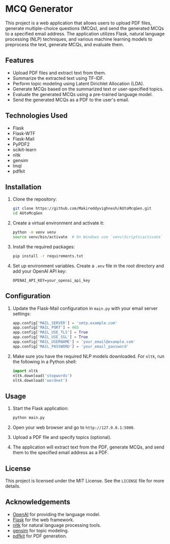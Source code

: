 # MCQ Generator

This project is a web application that allows users to upload PDF files, generate multiple-choice questions (MCQs), and send the generated MCQs to a specified email address. The application utilizes Flask, natural language processing (NLP) techniques, and various machine learning models to preprocess the text, generate MCQs, and evaluate them.

## Features

- Upload PDF files and extract text from them.
- Summarize the extracted text using TF-IDF.
- Perform topic modeling using Latent Dirichlet Allocation (LDA).
- Generate MCQs based on the summarized text or user-specified topics.
- Evaluate the generated MCQs using a pre-trained language model.
- Send the generated MCQs as a PDF to the user's email.

## Technologies Used

- Flask
- Flask-WTF
- Flask-Mail
- PyPDF2
- scikit-learn
- nltk
- gensim
- lmql
- pdfkit

## Installation

1. Clone the repository:

    ```bash
    git clone https://github.com/Makireddyvighnesh/AUtoMcqGen.git
    cd AUtoMcqGen
    ```

2. Create a virtual environment and activate it:

    ```bash
    python -m venv venv
    source venv/bin/activate  # On Windows use `venv\Scripts\activate`
    ```

3. Install the required packages:

    ```bash
    pip install -r requirements.txt
    ```

4. Set up environment variables. Create a `.env` file in the root directory and add your OpenAI API key:

    ```plaintext
    OPENAI_API_KEY=your_openai_api_key
    ```

## Configuration

1. Update the Flask-Mail configuration in `main.py` with your email server settings:

    ```python
    app.config['MAIL_SERVER'] = 'smtp.example.com'
    app.config['MAIL_PORT'] = 465
    app.config['MAIL_USE_TLS'] = True
    app.config['MAIL_USE_SSL'] = True
    app.config['MAIL_USERNAME'] = 'your_email@example.com'
    app.config['MAIL_PASSWORD'] = 'your_email_password'
    ```

2. Make sure you have the required NLP models downloaded. For `nltk`, run the following in a Python shell:

    ```python
    import nltk
    nltk.download('stopwords')
    nltk.download('wordnet')
    ```

## Usage

1. Start the Flask application:

    ```bash
    python main.py
    ```

2. Open your web browser and go to `http://127.0.0.1:5000`.

3. Upload a PDF file and specify topics (optional).

4. The application will extract text from the PDF, generate MCQs, and send them to the specified email address as a PDF.

## License

This project is licensed under the MIT License. See the `LICENSE` file for more details.

## Acknowledgements

- [OpenAI](https://www.openai.com/) for providing the language model.
- [Flask](https://flask.palletsprojects.com/) for the web framework.
- [nltk](https://www.nltk.org/) for natural language processing tools.
- [gensim](https://radimrehurek.com/gensim/) for topic modeling.
- [pdfkit](https://pypi.org/project/pdfkit/) for PDF generation.
